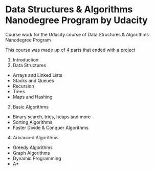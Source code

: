 # Data Structures & Algorithms Nanodegree Program by Udacity
Course work for the Udacity course of Data Structures &amp; Algorithms Nanodegree Program

This course was made up of 4 parts that ended with a project
1. Introduction
2. Data Structures
  - Arrays and Linked Lists
  - Stacks and Queues
  - Recursion
  - Trees
  - Maps and Hashing
3. Basic Algorithms
  - Binary search, tries, heaps and more
  - Sorting Algorithms
  - Faster Divide & Conquer Algorithms
4. Advanced Algorithms
  - Greedy Algorithms
  - Graph Algorithms
  - Dynamic Programming
  - A*
